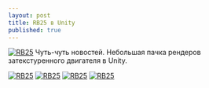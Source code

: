 ```yaml
---
layout: post
title: RB25 в Unity
published: true
---
```





<a href="{{site.baseurl}}/images/news/2019-04-23/1.jpg" target="_blank">![RB25]({{site.baseurl}}/images/news/2019-04-23/1.jpg)</a>
Чуть-чуть новостей. Небольшая пачка рендеров затекстуренного двигателя в Unity.

<a href="{{site.baseurl}}/images/news/2019-04-23/2.jpg" target="_blank">![RB25]({{site.baseurl}}/images/news/2019-04-23/2.jpg)</a>
<a href="{{site.baseurl}}/images/news/2019-04-23/3.jpg" target="_blank">![RB25]({{site.baseurl}}/images/news/2019-04-23/3.jpg)</a>
<a href="{{site.baseurl}}/images/news/2019-04-23/4.jpg" target="_blank">![RB25]({{site.baseurl}}/images/news/2019-04-23/4.jpg)</a>
<a href="{{site.baseurl}}/images/news/2019-04-23/5.jpg" target="_blank">![RB25]({{site.baseurl}}/images/news/2019-04-23/5.jpg)</a>
